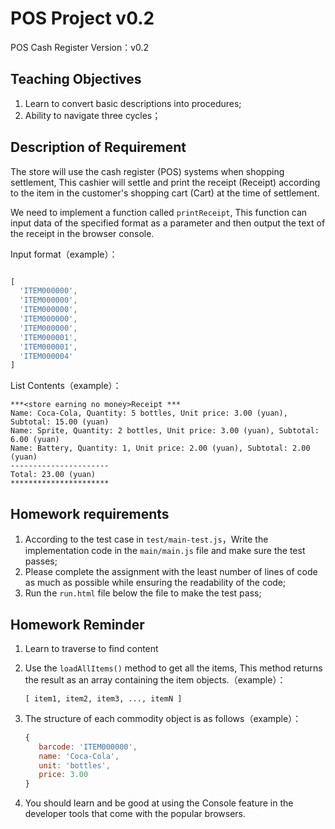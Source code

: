 # POS Project v0.2

POS Cash Register Version：v0.2

## Teaching Objectives

1. Learn to convert basic descriptions into procedures;
2. Ability to navigate three cycles；

## Description of Requirement

The store will use the cash register (POS) systems when shopping settlement, This cashier will settle and print the receipt (Receipt) according to the item in the customer's shopping cart (Cart) at the time of settlement.

We need to implement a function called `printReceipt`, This function can input data of the specified format as a parameter and then output the text of the receipt in the browser console.

Input format（example）：

```javascript

[
  'ITEM000000',
  'ITEM000000',
  'ITEM000000',
  'ITEM000000',
  'ITEM000000',
  'ITEM000001',
  'ITEM000001',
  'ITEM000004'
]

```

List Contents（example）：

```
***<store earning no money>Receipt ***
Name: Coca-Cola, Quantity: 5 bottles, Unit price: 3.00 (yuan), Subtotal: 15.00 (yuan)
Name: Sprite, Quantity: 2 bottles, Unit price: 3.00 (yuan), Subtotal: 6.00 (yuan)
Name: Battery, Quantity: 1, Unit price: 2.00 (yuan), Subtotal: 2.00 (yuan)
----------------------
Total: 23.00 (yuan)
**********************
```

## Homework requirements

1. According to the test case in ```test/main-test.js```，Write the implementation code in the ```main/main.js``` file and make sure the test passes;
2. Please complete the assignment with the least number of lines of code as much as possible while ensuring the readability of the code;
3. Run the `run.html` file below the file to make the test pass;

## Homework Reminder

1. Learn to traverse to find content


2. Use the `loadAllItems()` method to get all the items, This method returns the result as an array containing the item objects.（example）：

   ```
   [ item1, item2, item3, ..., itemN ]
   ```

3. The structure of each commodity object is as follows（example）：

   ```javascript
   {
      barcode: 'ITEM000000',
      name: 'Coca-Cola',
      unit: 'bottles',
      price: 3.00
   }
   ```

4. You should learn and be good at using the Console feature in the developer tools that come with the popular browsers.